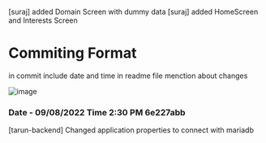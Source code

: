 [suraj] added Domain Screen with dummy data
[suraj] added HomeScreen and Interests Screen

# Commiting Format
  in commit include date and time
  in readme file menction about changes
  
  ![image](https://user-images.githubusercontent.com/66050989/183683618-e49b6f84-4375-47be-b39d-b254321c7e6f.png)



### Date - 09/08/2022 Time 2:30 PM 6e227abb

[tarun-backend] Changed application properties to connect with mariadb
